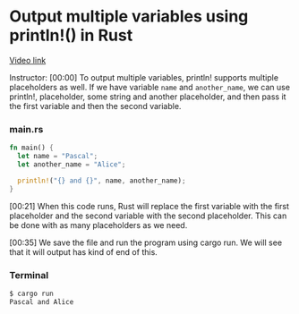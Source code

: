 # Output multiple variables using println!() in Rust

[Video link](https://www.egghead.io/lessons/rust-output-multiple-variables-using-println-in-rust)

Instructor: [00:00] To output multiple variables, println! supports multiple placeholders as well. If we have variable `name` and `another_name`, we can use println!, placeholder, some string and another placeholder, and then pass it the first variable and then the second variable.

### main.rs
```rs
fn main() {
  let name = "Pascal";
  let another_name = "Alice";

  println!("{} and {}", name, another_name);
}
```

[00:21] When this code runs, Rust will replace the first variable with the first placeholder and the second variable with the second placeholder. This can be done with as many placeholders as we need.

[00:35] We save the file and run the program using cargo run. We will see that it will output has kind of end of this.

### Terminal
```bash
$ cargo run
Pascal and Alice
```